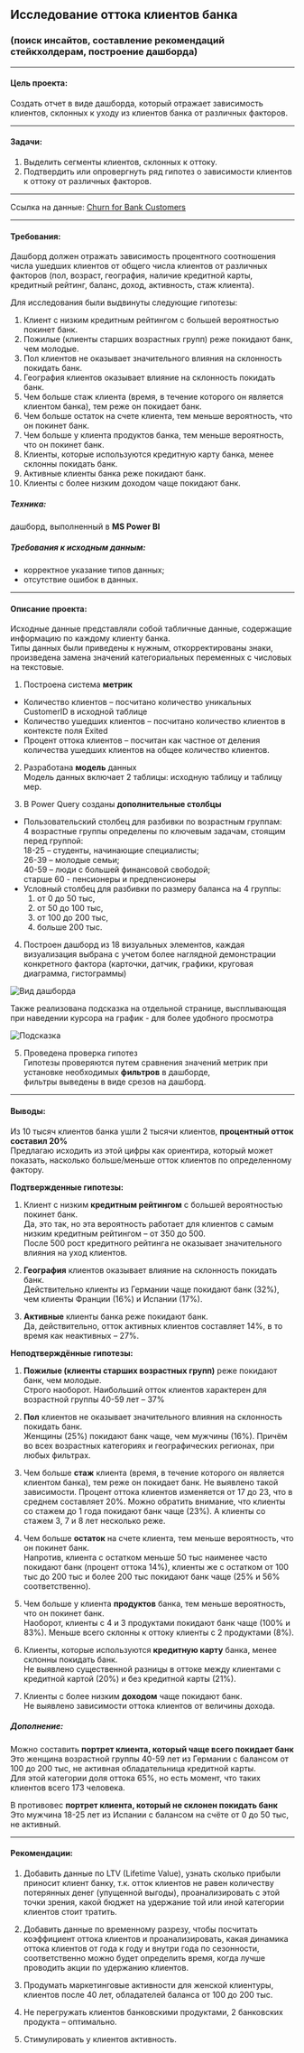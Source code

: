 ## Исследование оттока клиентов банка 
### (поиск инсайтов, составление рекомендаций стейкхолдерам, построение дашборда)

---

#### Цель проекта: 
Создать отчет в виде дашборда, который отражает зависимость клиентов, склонных к уходу из клиентов банка от различных факторов.

---

#### Задачи:
1.	Выделить сегменты клиентов, склонных к оттоку.
2.	Подтвердить или опровергнуть ряд гипотез о зависимости клиентов к оттоку от различных факторов.

---

Ссылка на данные: [Churn for Bank Customers](https://www.kaggle.com/datasets/mathchi/churn-for-bank-customers)

---
#### Требования:
Дашборд должен отражать зависимость процентного соотношения числа ушедших клиентов от общего числа клиентов от различных факторов (пол, возраст, география, наличие кредитной карты, кредитный рейтинг, баланс, доход, активность, стаж клиента).

Для исследования были выдвинуты следующие гипотезы:

1.	Клиент с низким кредитным рейтингом с большей вероятностью покинет банк.
2.	Пожилые (клиенты старших возрастных групп) реже покидают банк, чем молодые.
3.	Пол клиентов не оказывает значительного влияния на склонность покидать банк.
4.	География клиентов оказывает влияние на склонность покидать банк.
5.	Чем больше стаж клиента (время, в течение которого он является клиентом банка), тем реже он покидает банк.
6.	Чем больше остаток на счете клиента, тем меньше вероятность, что он покинет банк.
7.	Чем больше у клиента продуктов банка, тем меньше вероятность, что он покинет банк.
8.	Клиенты, которые используются кредитную карту банка, менее склонны покидать банк.
9.	Активные клиенты банка реже покидают банк.
10.	Клиенты с более низким доходом чаще покидают банк.

##### Техника: 
дашборд, выполненный в **MS Power BI**
##### Требования к исходным данным: 
- корректное указание типов данных;    
- отсутствие ошибок в данных.
---
#### Описание проекта:
Исходные данные представляли собой табличные данные, содержащие информацию по каждому клиенту банка.    
Типы данных были приведены к нужным, откорректированы знаки, произведена замена значений категориальных переменных с числовых на текстовые.    
 1. Построена система **метрик**    
* Количество клиентов – посчитано количество уникальных CustomerID в исходной таблице    
* Количество ушедших клиентов – посчитано количество клиентов в контексте поля Exited    
* Процент оттока клиентов – посчитан как частное от деления количества ушедших клиентов на общее количество клиентов.    

2. Разработана **модель** данных    
Модель данных включает 2 таблицы: исходную таблицу и таблицу мер.    

3. В Power Query созданы **дополнительные столбцы**    
* Пользовательский столбец для разбивки по возрастным группам:    
4 возрастные группы определены по ключевым задачам, стоящим перед группой:    
  18-25 – студенты, начинающие специалисты;    
  26-39 – молодые семьи;    
  40-59 – люди с большей финансовой свободой;    
  старше 60 - пенсионеры и предпенсионеры      
* Условный столбец для разбивки по размеру баланса на 4 группы:    
  1) от 0 до 50 тыс,    
  2) от 50 до 100 тыс,    
  3) от 100 до 200 тыс,    
  4) больше 200 тыс.

4. Построен дашборд из 18 визуальных элементов, каждая визуализация выбрана с учетом более наглядной демонстрации конкретного фактора (карточки, датчик, графики, круговая диаграмма, гистограммы)
   
![Вид дашборда](https://github.com/Vitochkasonik/Churn_research/blob/master/Screen%20Dash_1.jpg)


Также реализована подсказка на отдельной странице, высплывающая при наведении курсора на график - для более удобного просмотра

![Подсказка](https://github.com/Vitochkasonik/Churn_research/blob/master/Podskazka.jpg)


5. Проведена проверка гипотез    
Гипотезы проверяются путем сравнения значений метрик при установке необходимых **фильтров** в дашборде,    
фильтры выведены в виде срезов на дашборд.

---
#### Выводы:
Из 10 тысяч клиентов банка ушли 2 тысячи клиентов, **процентный отток составил 20%**     
Предлагаю исходить из этой цифры как ориентира, который может показать, насколько больше/меньше отток клиентов по определенному фактору.

**Подтвержденные гипотезы:**    
1.	Клиент с низким **кредитным рейтингом** с большей вероятностью покинет банк.    
   Да, это так, но эта вероятность работает для клиентов с самым низким кредитным рейтингом – от 350 до 500.        
  	После 500 рост кредитного рейтинга не оказывает значительного влияния на уход клиентов.
  	
2.	**География** клиентов оказывает влияние на склонность покидать банк.    
   Действительно клиенты из Германии чаще покидают банк (32%), чем клиенты Франции (16%) и Испании (17%).
  	
3.	**Активные** клиенты банка реже покидают банк.    
   Да, действительно, отток активных клиентов составляет 14%, в то время как неактивных – 27%.

**Неподтверждённые гипотезы:**
1.	**Пожилые (клиенты старших возрастных групп)** реже покидают банк, чем молодые.    
   Строго наоборот.
  	Наибольший отток клиентов характерен для возрастной группы 40-59 лет – 37%
  	
2.	**Пол** клиентов не оказывает значительного влияния на склонность покидать банк.      
Женщины (25%) покидают банк чаще, чем мужчины (16%).
Причём во всех возрастных категориях и географических регионах, при любых фильтрах.

3.	Чем больше **стаж** клиента (время, в течение которого он является клиентом банка), тем реже он покидает банк. 
   Не выявлено такой зависимости. Процент оттока клиентов изменяется от 17 до 23, что в среднем составляет 20%.
  	Можно обратить внимание, что клиенты со стажем до 1 года покидают банк чаще (23%). А клиенты со стажем 3, 7 и 8 лет несколько реже.
  	
4.	Чем больше **остаток** на счете клиента, тем меньше вероятность, что он покинет банк.    
   Напротив, клиента с остатком меньше 50 тыс наименее часто покидают банк (процент оттока 14%), клиенты же с остатком от 100 тыс до 200 тыс и более 200 тыс покидают банк чаще (25% и 56% соответственно).
  	
5.	Чем больше у клиента **продуктов** банка, тем меньше вероятность, что он покинет банк.    
    Наоборот, клиенты с 4 и 3 продуктами покидают банк чаще (100% и 83%).
  	 Меньше всего склонны к оттоку клиенты с 2 продуктами (8%).
  	
6.	Клиенты, которые используются **кредитную карту** банка, менее склонны покидать банк.    
   Не выявлено существенной разницы в оттоке между клиентами с кредитной картой (20%) и без кредитной карты (21%).
  	
7.	Клиенты с более низким **доходом** чаще покидают банк.    
    Не выявлено зависимости оттока клиентов от величины дохода.

   ##### Дополнение:
   Можно составить **портрет клиента, который чаще всего покидает банк**    
  	Это женщина возрастной группы 40-59 лет из Германии с балансом от 100 до 200 тыс, не активная обладательница кредитной карты.    
  	Для этой категории доля оттока 65%, но есть момент, что таких клиентов всего 173 человека.
  	
   В противовес **портрет клиента, который не склонен покидать банк**    
   Это мужчина 18-25 лет из Испании с балансом на счёте от 0 до 50 тыс, не активный.

---
#### Рекомендации:
1.	Добавить данные по LTV (Lifetime Value), узнать сколько прибыли приносит клиент банку, т.к. отток клиентов не равен количеству потерянных денег (упущенной выгоды),
    проанализировать с этой точки зрения, какой бюджет на удержание той или иной категории клиентов стоит тратить.
  	
2.	Добавить данные по временному разрезу, чтобы посчитать коэффициент оттока клиентов и проанализировать, какая динамика оттока клиентов от года к году и внутри года по сезонности,
    соответственно можно будет определить время, когда лучше проводить акции по удержанию клиентов.
  	
3.	Продумать маркетинговые активности для женской клиентуры, клиентов после 40 лет, обладателей баланса от 100 до 200 тыс.    
   
4.	Не перегружать клиентов банковскими продуктами, 2 банковских продукта – оптимально.
   
5.	Стимулировать у клиентов активность.


